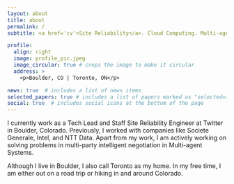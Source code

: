 ```yaml
---
layout: about
title: about
permalink: /
subtitle: <a href='cv'>Site Reliability</a>. Cloud Computing. Multi-agent Systems.

profile:
  align: right
  image: profile_pic.jpeg
  image_circular: true # crops the image to make it circular
  address: >
    <p>Boulder, CO | Toronto, ON</p>

news: true  # includes a list of news items
selected_papers: true # includes a list of papers marked as "selected={true}"
social: true  # includes social icons at the bottom of the page
---
```


I currently work as a Tech Lead and Staff Site Reliability Engineer at Twitter in Boulder, Colorado. Previously, I worked with companies like Societe Generale, Intel, and NTT Data. Apart from my work, I am actively working on solving problems in multi-party intelligent negotiation in Multi-agent Systems. 

Although I live in Boulder, I also call Toronto as my home. In my free time, I am either out on a road trip or hiking in and around Colorado.
